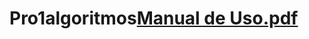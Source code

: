 # Pro1algoritmos[Manual de Uso.pdf](https://github.com/JavierLutin03/Pro1algoritmos/files/12503231/Manual.de.Uso.pdf)
